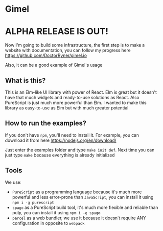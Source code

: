 # Gimel

# ALPHA RELEASE IS OUT!
Now I'm going to build some infrastructure, the first step is to make a website with documentation, you can follow my progress here https://github.com/DoctorRyner/gimel.io

Also, it can be a good example of Gimel's usage

## What is this?

This is an Elm-like UI library with power of React. Elm is great but it doesn't have that much widgets and ready-to-use solutions as React. Also PureScript is just much more powerful than Elm. I wanted to make this library as easy-to-use as Elm but with much greater potential

## How to run the examples?

If you don't have `npm`, you'll need to install it. For example, you can download it from here https://nodejs.org/en/download/

Just enter the examples folder and type `make init def`. Next time you can just type `make` because everything is already initialized

## Tools

We use:
* `PureScript` as a programming language because it's much more powerful and less error-prone than `JavaScript`, you can install it using `npm i -g purescript`
* `spago` as a PureScript build tool, it's much more flexible and reliable than pulp, you can install it using `npm i -g spago`
* `parcel` as a web bundler, we use it because it doesn't require ANY configuration in opposite to `webpack`

